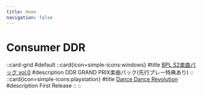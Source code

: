 ```yaml
---
title: Home
navigation: false
---
```


# Consumer DDR

::card-grid
#default
  ::card{icon=simple-icons:windows}
  #title
  [BPL S2楽曲パック vol.0](/windows/grand-prix/bpls2-vol0)
  #description
  DDR GRAND PRIX楽曲パック(先行プレー特典あり)
  ::
  ::card{icon=simple-icons:playstation}
  #title
  [Dance Dance Revolution](/playstation-jp/1st)
  #description
  First Release
  ::
::
